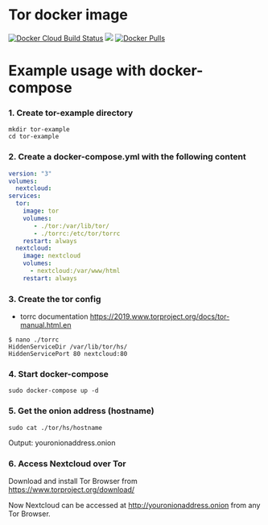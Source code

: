 # Tor docker image
[![Docker Cloud Build Status](https://img.shields.io/docker/cloud/build/lu4p/tor)](https://hub.docker.com/r/lu4p/tor)
[![](https://images.microbadger.com/badges/image/lu4p/tor.svg)](https://microbadger.com/images/lu4p/tor "Get your own image badge on microbadger.com")
[![Docker Pulls](https://img.shields.io/docker/pulls/lu4p/tor)](https://hub.docker.com/r/lu4p/tor)

# Example usage with docker-compose
### 1. Create tor-example directory
```
mkdir tor-example
cd tor-example
```
### 2. Create a docker-compose.yml with the following content
```yaml
version: "3"
volumes:
  nextcloud:
services:
  tor:
    image: tor
    volumes:
       - ./tor:/var/lib/tor/ 
       - ./torrc:/etc/tor/torrc
    restart: always
  nextcloud:
    image: nextcloud
    volumes:
      - nextcloud:/var/www/html
    restart: always
```


### 3. Create the tor config
- torrc documentation https://2019.www.torproject.org/docs/tor-manual.html.en

```
$ nano ./torrc
HiddenServiceDir /var/lib/tor/hs/
HiddenServicePort 80 nextcloud:80
```


### 4. Start docker-compose
```
sudo docker-compose up -d
```

### 5. Get the onion address (hostname)
```
sudo cat ./tor/hs/hostname
```
Output: youronionaddress.onion

### 6. Access Nextcloud over Tor
Download and install Tor Browser from https://www.torproject.org/download/

Now Nextcloud can be accessed at http://youronionaddress.onion from any Tor Browser.
